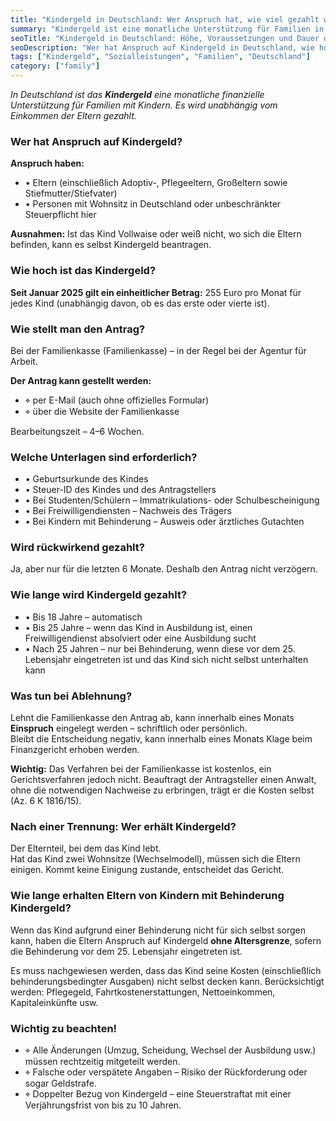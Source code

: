 ```yaml
---
title: "Kindergeld in Deutschland: Wer Anspruch hat, wie viel gezahlt wird und wie lange"
summary: "Kindergeld ist eine monatliche Unterstützung für Familien in Deutschland. Ab 2025 beträgt es einheitlich 255 Euro pro Kind. Eltern (oder Sorgeberechtigte) erhalten es bis 25 Jahre bei Ausbildung, bei Behinderung ohne Altersgrenze."
seoTitle: "Kindergeld in Deutschland: Höhe, Voraussetzungen und Dauer der Zahlungen"
seoDescription: "Wer hat Anspruch auf Kindergeld in Deutschland, wie hoch ist es ab 2025, wie stellt man den Antrag und wie lange wird es gezahlt. Besonderheiten bei Behinderung und Vorgehen bei Ablehnung."
tags: ["Kindergeld", "Sozialleistungen", "Familien", "Deutschland"]
category: ["family"]
---
```


_In Deutschland ist das **Kindergeld** eine monatliche finanzielle Unterstützung für Familien mit Kindern. Es wird unabhängig vom Einkommen der Eltern gezahlt._

### Wer hat Anspruch auf Kindergeld?

**Anspruch haben:**  
- • Eltern (einschließlich Adoptiv-, Pflegeeltern, Großeltern sowie Stiefmutter/Stiefvater)  
- • Personen mit Wohnsitz in Deutschland oder unbeschränkter Steuerpflicht hier  

**Ausnahmen:** Ist das Kind Vollwaise oder weiß nicht, wo sich die Eltern befinden, kann es selbst Kindergeld beantragen.  

### Wie hoch ist das Kindergeld?

**Seit Januar 2025 gilt ein einheitlicher Betrag:** 255 Euro pro Monat für jedes Kind (unabhängig davon, ob es das erste oder vierte ist).

### Wie stellt man den Antrag?

Bei der Familienkasse (Familienkasse) – in der Regel bei der Agentur für Arbeit.  

**Der Antrag kann gestellt werden:**  
- ⌖ per E-Mail (auch ohne offizielles Formular)  
- ⌖ über die Website der Familienkasse  

Bearbeitungszeit – 4–6 Wochen.  

### Welche Unterlagen sind erforderlich?

- • Geburtsurkunde des Kindes  
- • Steuer-ID des Kindes und des Antragstellers  
- • Bei Studenten/Schülern – Immatrikulations- oder Schulbescheinigung  
- • Bei Freiwilligendiensten – Nachweis des Trägers  
- • Bei Kindern mit Behinderung – Ausweis oder ärztliches Gutachten  

### Wird rückwirkend gezahlt?

Ja, aber nur für die letzten 6 Monate. Deshalb den Antrag nicht verzögern.  

### Wie lange wird Kindergeld gezahlt?

- • Bis 18 Jahre – automatisch  
- • Bis 25 Jahre – wenn das Kind in Ausbildung ist, einen Freiwilligendienst absolviert oder eine Ausbildung sucht  
- • Nach 25 Jahren – nur bei Behinderung, wenn diese vor dem 25. Lebensjahr eingetreten ist und das Kind sich nicht selbst unterhalten kann  

### Was tun bei Ablehnung?

Lehnt die Familienkasse den Antrag ab, kann innerhalb eines Monats **Einspruch** eingelegt werden – schriftlich oder persönlich.  
Bleibt die Entscheidung negativ, kann innerhalb eines Monats Klage beim Finanzgericht erhoben werden.  

**Wichtig:** Das Verfahren bei der Familienkasse ist kostenlos, ein Gerichtsverfahren jedoch nicht. Beauftragt der Antragsteller einen Anwalt, ohne die notwendigen Nachweise zu erbringen, trägt er die Kosten selbst (Az. 6 K 1816/15).  

### Nach einer Trennung: Wer erhält Kindergeld?

Der Elternteil, bei dem das Kind lebt.  
Hat das Kind zwei Wohnsitze (Wechselmodell), müssen sich die Eltern einigen. Kommt keine Einigung zustande, entscheidet das Gericht.  

### Wie lange erhalten Eltern von Kindern mit Behinderung Kindergeld?

Wenn das Kind aufgrund einer Behinderung nicht für sich selbst sorgen kann, haben die Eltern Anspruch auf Kindergeld **ohne Altersgrenze**, sofern die Behinderung vor dem 25. Lebensjahr eingetreten ist.  

Es muss nachgewiesen werden, dass das Kind seine Kosten (einschließlich behinderungsbedingter Ausgaben) nicht selbst decken kann. Berücksichtigt werden: Pflegegeld, Fahrtkostenerstattungen, Nettoeinkommen, Kapitaleinkünfte usw.  

### Wichtig zu beachten!
- ⌖ Alle Änderungen (Umzug, Scheidung, Wechsel der Ausbildung usw.) müssen rechtzeitig mitgeteilt werden.  
- ⌖ Falsche oder verspätete Angaben – Risiko der Rückforderung oder sogar Geldstrafe.  
- ⌖ Doppelter Bezug von Kindergeld – eine Steuerstraftat mit einer Verjährungsfrist von bis zu 10 Jahren.  
